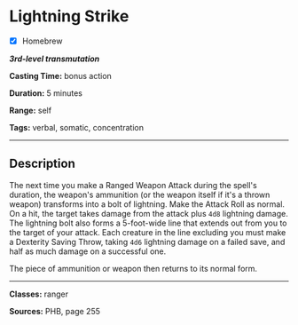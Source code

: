 # Lightning Strike

- [x] Homebrew

***3rd-level transmutation***

**Casting Time:** bonus action

**Duration:** 5 minutes

**Range:** self

**Tags:** verbal, somatic, concentration

---

## Description
The next time you make a Ranged Weapon Attack during the spell's duration, the weapon's ammunition (or the weapon itself if it's a thrown weapon) transforms into a bolt of lightning.
Make the Attack Roll as normal.
On a hit, the target takes damage from the attack plus `4d8` lightning damage.
The lightning bolt also forms a 5-foot-wide line that extends out from you to the target of your attack.
Each creature in the line excluding you must make a Dexterity Saving Throw, taking `4d6` lightning damage on a failed save, and half as much damage on a successful one.

The piece of ammunition or weapon then returns to its normal form.

---

**Classes:** ranger

**Sources:** PHB, page 255
